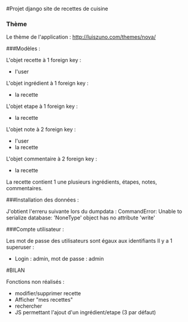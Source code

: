 #Projet django site de recettes de cuisine

### Thème
Le thème de l'application : http://luiszuno.com/themes/nova/

###Modèles :

L'objet recette à 1 foreign key :
- l'user

L'objet ingrédient à 1 foreign key :
- la recette

L'objet etape à 1 foreign key :
- la recette

L'objet note à 2 foreign key :
- l'user
- la recette

L'objet commentaire à 2 foreign key :
- la recette

La recette contient 1 une plusieurs ingrédients, étapes, notes, commentaires.

###Installation des données :

J'obtient l'erreru suivante lors du dumpdata :
CommandError: Unable to serialize database: 'NoneType' object has no attribute 'write'


###Compte utilisateur :

 Les mot de passe des utilisateurs sont égaux aux identifiants
 Il y a 1 superuser :
 - Login : admin, mot de passe : admin

#BILAN

Fonctions non réalisés : 

- modifier/supprimer recette
- Afficher "mes recettes"
- rechercher
- JS permettant l'ajout d'un ingrédient/etape (3 par défaut)
